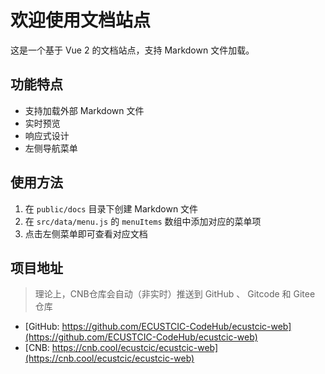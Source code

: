 # 欢迎使用文档站点

这是一个基于 Vue 2 的文档站点，支持 Markdown 文件加载。

## 功能特点

- 支持加载外部 Markdown 文件
- 实时预览
- 响应式设计
- 左侧导航菜单

## 使用方法

1. 在 `public/docs` 目录下创建 Markdown 文件
2. 在 `src/data/menu.js` 的 `menuItems` 数组中添加对应的菜单项
3. 点击左侧菜单即可查看对应文档 

## 项目地址
> 理论上，CNB仓库会自动（非实时）推送到 GitHub 、 Gitcode 和 Gitee 仓库
- [GitHub: https://github.com/ECUSTCIC-CodeHub/ecustcic-web](https://github.com/ECUSTCIC-CodeHub/ecustcic-web)
- [CNB: https://cnb.cool/ecustcic/ecustcic-web](https://cnb.cool/ecustcic/ecustcic-web)